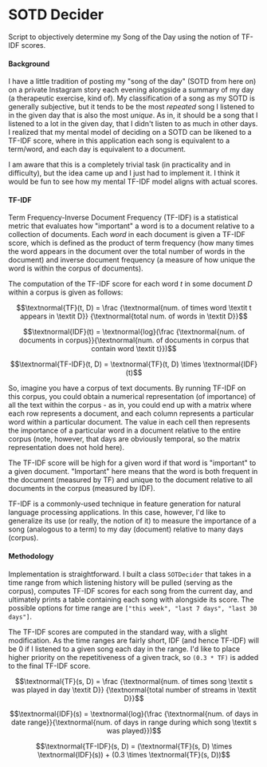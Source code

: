 # SOTD Decider
Script to objectively determine my Song of the Day using the notion of TF-IDF scores. 

#### Background
I have a little tradition of posting my "song of the day" (SOTD from here on) on a private Instagram story each evening alongside a summary of my day (a therapeutic exercise, kind of). My classification of a song as my SOTD is generally subjective, but it tends to be the most *repeated* song I listened to in the given day that is also the most *unique*. As in, it should be a song that I listened to a lot in the given day, that I didn't listen to as much in other days. I realized that my mental model of deciding on a SOTD can be likened to a TF-IDF score, where in this application each song is equivalent to a term/word, and each day is equivalent to a document. 

I am aware that this is a completely trivial task (in practicality and in difficulty), but the idea came up and I just had to implement it. I think it would be fun to see how my mental TF-IDF model aligns with actual scores.

#### TF-IDF
Term Frequency-Inverse Document Frequency (TF-IDF) is a statistical metric that evaluates how "important" a word is to a document relative to a collection of documents. Each *word* in each document is given a TF-IDF score, which is defined as the product of term frequency (how many times the word appears in the document over the total number of words in the document) and inverse document frequency (a measure of how unique the word is within the corpus of documents).

The computation of the TF-IDF score for each word $t$ in some document $D$ within a corpus is given as follows: 

$$\textnormal{TF}(t, D) = \frac {\textnormal{num. of times word \textit t appears in \textit D}} {\textnormal{total num. of words in \textit D}}$$

$$\textnormal{IDF}(t) = \textnormal{log}(\frac {\textnormal{num. of documents in corpus}}{\textnormal{num. of documents in corpus that contain word \textit t}})$$

$$\textnormal{TF-IDF}(t, D) = \textnormal{TF}(t, D) \times \textnormal{IDF}(t)$$

So, imagine you have a corpus of text documents. By running TF-IDF on this corpus, you could obtain a numerical representation (of importance) of all the text within the corpus - as in, you could end up with a matrix where each row represents a document, and each column represents a particular word within a particular document. The value in each cell then represents the importance of a particular word in a document relative to the entire corpus (note, however, that days are obviously temporal, so the matrix representation does not hold here). 

The TF-IDF score will be high for a given word if that word is "important" to a given document. "Important" here means that the word is both frequent in the document (measured by TF) and unique to the document relative to all documents in the corpus (measured by IDF).

TF-IDF is a commonly-used technique in feature generation for natural language processing applications. In this case, however, I'd like to generalize its use (or really, the notion of it) to measure the importance of a song (analogous to a term) to my day (document) relative to many days (corpus). 

#### Methodology
Implementation is straightforward. I built a class `SOTDecider` that takes in a time range from which listening history will be pulled (serving as the corpus), computes TF-IDF scores for each song from the current day, and ultimately prints a table containing each song with alongside its score. The possible options for time range are `["this week", "last 7 days", "last 30 days"]`.

The TF-IDF scores are computed in the standard way, with a slight modification. As the time ranges are fairly short, IDF (and hence TF-IDF) will be 0 if I listened to a given song each day in the range. I'd like to place higher priority on the repetitiveness of a given track, so `(0.3 * TF)` is added to the final TF-IDF score.

$$\textnormal{TF}(s, D) = \frac {\textnormal{num. of times song \textit s was played in day \textit D}} {\textnormal{total number of streams in \textit D}}$$

$$\textnormal{IDF}(s) = \textnormal{log}(\frac {\textnormal{num. of days in date range}}{\textnormal{num. of days in range during which song \textit s was played}})$$

$$\textnormal{TF-IDF}(s, D) = (\textnormal{TF}(s, D) \times \textnormal{IDF}(s)) + (0.3 \times \textnormal{TF}(s, D))$$